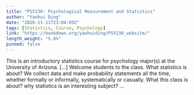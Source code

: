 ```yaml
---
title: "PSY230: Psychological Measurement and Statistics"
author: "Yaohui Ding"
date: "2020-11-11T23:04:09Z"
tags: [Statistics, Course, Psychology]
link: "https://bookdown.org/yaohuiding/PSY230_website/"
length_weight: "5.6%"
pinned: false
---
```


This is an introductory statistics course for psychology major(s) at the University of Arizona. [...] Welcome students to the class. What statistics is about? We collect data and make probability statements all the time, whether formally or informally, systematically or casually. What this class is about? why statistics is an interesting subject? ...
